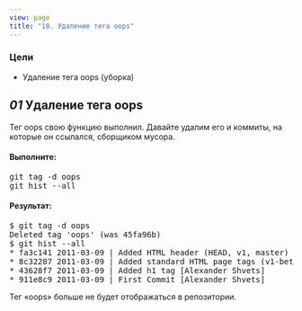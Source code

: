 ```yaml
---
view: page
title: "18. Удаление тега oops"
---
```


<h3>Цели</h3>

<ul><li>Удаление тега oops (уборка)</li></ul>

<h2><em>01</em> Удаление тега oops</h2>

<p>Тег oops свою функцию выполнил. Давайте удалим его и коммиты, на которые он ссылался, сборщиком мусора.</p>

<h4 class="h4-pre">Выполните:</h4>

<pre class="instructions">git tag -d oops
git hist --all</pre>

<h4 class="h4-pre">Результат:</h4>

<pre class="sample">$ git tag -d oops
Deleted tag 'oops' (was 45fa96b)
$ git hist --all
* fa3c141 2011-03-09 | Added HTML header (HEAD, v1, master) [Alexander Shvets]
* 8c32287 2011-03-09 | Added standard HTML page tags (v1-beta) [Alexander Shvets]
* 43628f7 2011-03-09 | Added h1 tag [Alexander Shvets]
* 911e8c9 2011-03-09 | First Commit [Alexander Shvets]</pre>

<p>Тег «oops» больше не будет отображаться в репозитории.</p>